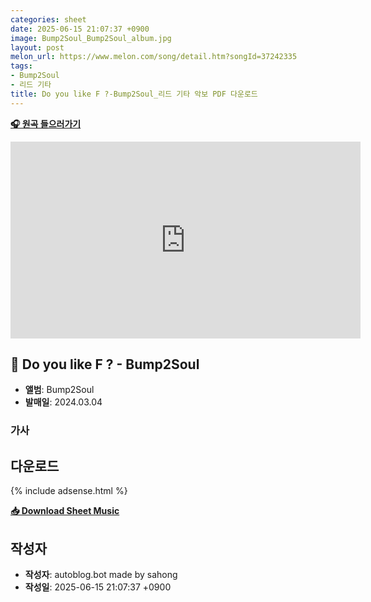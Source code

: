 ```yaml
---
categories: sheet
date: 2025-06-15 21:07:37 +0900
image: Bump2Soul_Bump2Soul_album.jpg
layout: post
melon_url: https://www.melon.com/song/detail.htm?songId=37242335
tags:
- Bump2Soul
- 리드 기타
title: Do you like F ?-Bump2Soul_리드 기타 악보 PDF 다운로드
---
```


<p><a href="https://www.melon.com/song/detail.htm?songId=37242335" target="_blank"><strong>🎧 원곡 들으러가기</strong></a></p>
<iframe width="560" height="315" src="https://www.youtube.com/watch?v=tHMfv6Svv94" frameborder="0" allowfullscreen></iframe>

## 🎵 Do you like F ? - Bump2Soul

- **앨범**: Bump2Soul  
- **발매일**: 2024.03.04  

### 가사



## 다운로드

{% include adsense.html %}

<p><a href="https://drive.google.com/file/d/1EjSormzahMR2fIZNR973JalmEVHo2EuJ/view?usp=drive_link" download><strong>📥 Download Sheet Music</strong></a></p>

## 작성자 
- **작성자**: autoblog.bot made by sahong
- **작성일**: 2025-06-15 21:07:37 +0900
